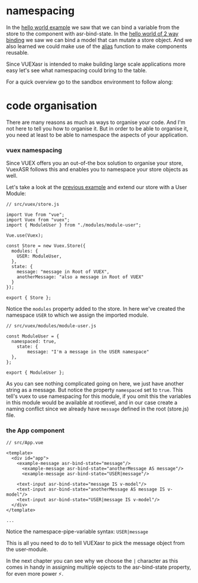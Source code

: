 # namespacing

In the [hello world example](https://www.notion.so/hello-world-example-f301739ea9f743959fd6f741d14d3a47) we saw that we can bind a variable from the store to the component with asr-bind-state. In the [hello world of 2 way binding](https://www.notion.so/hello-world-of-2-way-binding-0745851653ab4ac8b07e42d088961689) we saw we can bind a model that can mutate a store object. And we also learned we could make use of the [alias](https://www.notion.so/aliasing-1221d6b07fa1480198d8284b0743c521) function to make components reusable.

Since VUEXasr is intended to make building large scale applications more easy let's see what namespacing could bring to the table.

For a quick overview go to the sandbox environment to follow along:

[](https://codesandbox.io/s/manual-namespacing-6gpkj)

# code organisation

There are many reasons as much as ways to organise your code. And I'm not here to tell you how to organise it. But in order to be able to organise it, you need at least to be able to namespace the aspects of your application.

### vuex namespacing

Since VUEX offers you an out-of-the box solution to organise your store, VuexASR follows this and enables you to namespace your store objects as well.

Let's take a look at the [previous example](https://www.notion.so/aliasing-1221d6b07fa1480198d8284b0743c521) and extend our store with a User Module:

    // src/vuex/store.js
        
    import Vue from "vue";
    import Vuex from "vuex";
    import { ModuleUser } from "./modules/module-user";
    
    Vue.use(Vuex);
    
    const Store = new Vuex.Store({
      modules: {
        USER: ModuleUser,
      },
      state: {
        message: "message in Root of VUEX",
        anotherMessage: "also a message in Root of VUEX"
      }
    });
    
    export { Store };

Notice the `modules` property added to the store. In here we've created the namespace `USER` to which we assign the imported module.

    // src/vuex/modules/module-user.js
    
    const ModuleUser = {
      namespaced: true,
    	state: {
    		message: "I'm a message in the USER namespace"
      },
    };
    
    export { ModuleUser };

As you can see nothing complicated going on here, we just have another string as a message. But notice the property `namespaced` set to `true`. This tell's vuex to use namespacing for this module, if you omit this the variables in this module would be available at rootlevel, and in our case create a naming conflict since we already have `message` defined in the root (store.js) file.

### the App component

    // src/App.vue
    
    <template>
      <div id="app">
        <example-message asr-bind-state="message"/>
    	  <example-message asr-bind-state="anotherMessage AS message"/>
    	  <example-message asr-bind-state="USER|message"/>
    
        <text-input asr-bind-state="message IS v-model"/>
        <text-input asr-bind-state="anotherMessage AS message IS v-model"/>
        <text-input asr-bind-state="USER|message IS v-model"/>
      </div>
    </template>
    
    ...

Notice the namespace-pipe-variable syntax: `USER|message`

This is all you need to do to tell VUEXasr to pick the message object from the user-module.

In the next chapter you can see why we choose the `|` character as this comes in handy in assigning multiple opjects to the asr-bind-state property, for even more power ⚡️.